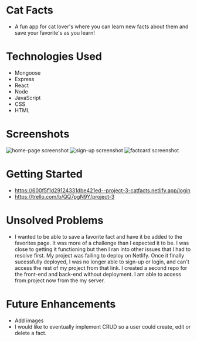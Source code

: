 # Cat Facts
- A fun app for cat lover's where you can learn new facts about them and save your favorite's as you learn!

# Technologies Used
- Mongoose
- Express 
- React 
- Node
- JavaScript
- CSS
- HTML

# Screenshots
![home-page screenshot](https://user-images.githubusercontent.com/71416370/105903887-7681b800-5fee-11eb-8e78-32ba8217de0c.png)
![sign-up screenshot](https://user-images.githubusercontent.com/71416370/105903953-8a2d1e80-5fee-11eb-82f2-1883e073013b.png)
![factcard screenshot](https://user-images.githubusercontent.com/71416370/105915067-41309680-5ffd-11eb-8fe6-f27d0fe60ef1.png)

# Getting Started 
- https://600f5f1d29124331dbe421ed--project-3-catfacts.netlify.app/login
- https://trello.com/b/QQ7pgN9Y/project-3

# Unsolved Problems
- I wanted to be able to save a favorite fact and have it be added to the favorites page. It was more of a challenge than I expected it to be. I was close to getting it functioning but then I ran into other issues that I had to resolve first. My project was failing to deploy on Netlify. Once it finally sucessfully deployed, I was no longer able to sign-up or login, and can't access the rest of my project from that link. I created a second repo for the front-end and back-end without deployment. I am able to access from project now from the my server.

# Future Enhancements
- Add images
- I would like to eventually implement CRUD so a user could create, edit or delete a fact.
